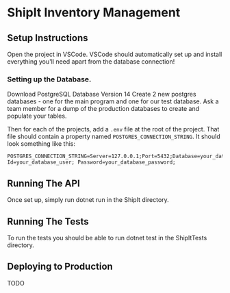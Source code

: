 # ShipIt Inventory Management

## Setup Instructions
Open the project in VSCode.
VSCode should automatically set up and install everything you'll need apart from the database connection!

### Setting up the Database.

Download PostgreSQL Database Version 14
Create 2 new postgres databases - one for the main program and one for our test database.
Ask a team member for a dump of the production databases to create and populate your tables.

Then for each of the projects, add a `.env` file at the root of the project.
That file should contain a property named `POSTGRES_CONNECTION_STRING`.
It should look something like this:
```
POSTGRES_CONNECTION_STRING=Server=127.0.0.1;Port=5432;Database=your_database_name;User Id=your_database_user; Password=your_database_password;
```

## Running The API
Once set up, simply run dotnet run in the ShipIt directory.

## Running The Tests
To run the tests you should be able to run dotnet test in the ShipItTests directory.

## Deploying to Production
TODO
